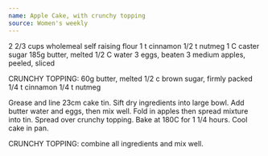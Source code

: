```yaml
---
name: Apple Cake, with crunchy topping
source: Women's weekly
---
```


2 2/3 cups wholemeal self raising flour
1 t cinnamon
1/2 t nutmeg
1 C caster sugar
185g butter, melted
1/2 C water
3 eggs, beaten
3 medium apples, peeled, sliced

CRUNCHY TOPPING:
60g butter, melted
1/2 c brown sugar, firmly packed
1/4 t cinnamon
1/4 t nutmeg

Grease and line 23cm cake tin.  Sift dry ingredients into large bowl.   Add butter water and eggs, then mix well.  Fold in apples then spread mixture into tin.  Spread over crunchy topping.  Bake at 180C for 1 1/4 hours.  Cool cake in pan.

CRUNCHY TOPPING: combine all ingredients and mix well.

